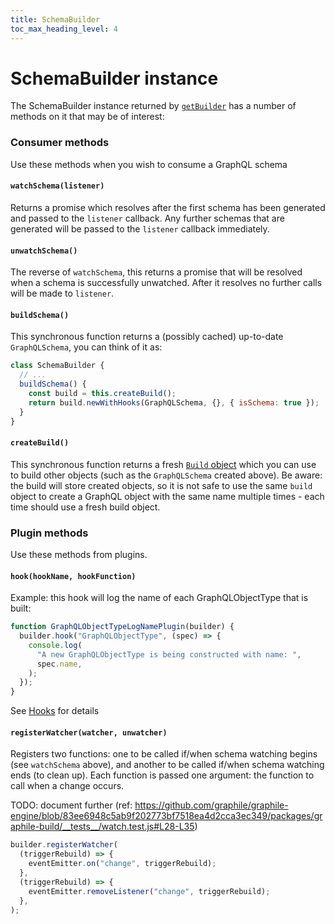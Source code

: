 ```yaml
---
title: SchemaBuilder
toc_max_heading_level: 4
---
```


# SchemaBuilder instance

The SchemaBuilder instance returned by
[`getBuilder`](./graphile-build) has a number of methods on it
that may be of interest:

### Consumer methods

Use these methods when you wish to consume a GraphQL schema

#### `watchSchema(listener)`

Returns a promise which resolves after the first schema has been generated and
passed to the `listener` callback. Any further schemas that are generated will
be passed to the `listener` callback immediately.

#### `unwatchSchema()`

The reverse of `watchSchema`, this returns a promise that will be resolved when
a schema is successfully unwatched. After it resolves no further calls will be
made to `listener`.

#### `buildSchema()`

This synchronous function returns a (possibly cached) up-to-date
`GraphQLSchema`, you can think of it as:

```js
class SchemaBuilder {
  // ...
  buildSchema() {
    const build = this.createBuild();
    return build.newWithHooks(GraphQLSchema, {}, { isSchema: true });
  }
}
```

#### `createBuild()`

This synchronous function returns a fresh
[`Build` object](./build-object) which you can use to build other
objects (such as the `GraphQLSchema` created above). Be aware: the build will
store created objects, so it is not safe to use the same `build` object to
create a GraphQL object with the same name multiple times - each time should use
a fresh build object.

### Plugin methods

Use these methods from plugins.

#### `hook(hookName, hookFunction)`

Example: this hook will log the name of each GraphQLObjectType that is built:

```js
function GraphQLObjectTypeLogNamePlugin(builder) {
  builder.hook("GraphQLObjectType", (spec) => {
    console.log(
      "A new GraphQLObjectType is being constructed with name: ",
      spec.name,
    );
  });
}
```

See [Hooks](./hooks/) for details

#### `registerWatcher(watcher, unwatcher)`

Registers two functions: one to be called if/when schema watching begins (see
`watchSchema` above), and another to be called if/when schema watching ends (to
clean up). Each function is passed one argument: the function to call when a
change occurs.

TODO: document further (ref:
https://github.com/graphile/graphile-engine/blob/83ee6948c5ab9f202773bf7518ea4d2cca3ec349/packages/graphile-build/__tests__/watch.test.js#L28-L35)

```js
builder.registerWatcher(
  (triggerRebuild) => {
    eventEmitter.on("change", triggerRebuild);
  },
  (triggerRebuild) => {
    eventEmitter.removeListener("change", triggerRebuild);
  },
);
```
